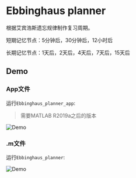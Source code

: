 

# Ebbinghaus planner

根据艾宾浩斯遗忘规律制作复习周期。

短期记忆节点：5分钟后，30分钟后，12小时后

长期记忆节点：1天后，2天后，4天后，7天后，15天后

## Demo

### App文件

运行`Ebbinghaus_planner_app`: 

> 需要MATLAB R2019a之后的版本

![Demo](https://i.loli.net/2020/05/13/u2r6qUoj1hWHSkC.png)

### .m文件

运行`Ebbinghaus_planner`: 

![Demo](https://i.loli.net/2020/05/13/Fw3NhYudQR9kUaK.png)